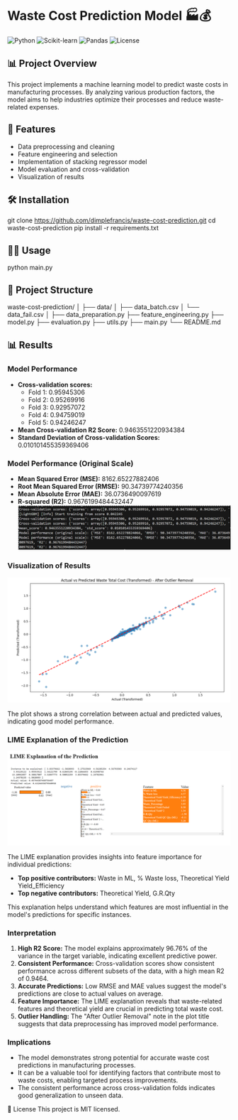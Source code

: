 # Waste Cost Prediction Model 🏭💰

![Python](https://img.shields.io/badge/Python-3.8%2B-blue)
![Scikit-learn](https://img.shields.io/badge/Scikit--learn-Latest-orange)
![Pandas](https://img.shields.io/badge/Pandas-Latest-green)
![License](https://img.shields.io/badge/License-MIT-yellow)

## 📊 Project Overview

This project implements a machine learning model to predict waste costs in manufacturing processes. By analyzing various production factors, the model aims to help industries optimize their processes and reduce waste-related expenses.

## 🚀 Features

- Data preprocessing and cleaning
- Feature engineering and selection
- Implementation of stacking regressor model
- Model evaluation and cross-validation
- Visualization of results

## 🛠️ Installation

git clone https://github.com/dimplefrancis/waste-cost-prediction.git
cd waste-cost-prediction
pip install -r requirements.txt

## 🏃‍♂️ Usage
python main.py

## 📁 Project Structure

waste-cost-prediction/
│
├── data/
│   ├── data_batch.csv
│   └── data_fail.csv
│
├── data_preparation.py
├── feature_engineering.py
├── model.py
├── evaluation.py
├── utils.py
├── main.py
└── README.md

## 📊 Results

### Model Performance

- **Cross-validation scores:**
  - Fold 1: 0.95945306
  - Fold 2: 0.95269916
  - Fold 3: 0.92957072
  - Fold 4: 0.94759019
  - Fold 5: 0.94246247
- **Mean Cross-validation R2 Score:** 0.9463551220934384
- **Standard Deviation of Cross-validation Scores:** 0.010101455359369406

### Model Performance (Original Scale)

- **Mean Squared Error (MSE):** 8162.65227882406
- **Root Mean Squared Error (RMSE):** 90.34739774240356
- **Mean Absolute Error (MAE):** 36.0736490097619
- **R-squared (R2):** 0.9676199484432447
![Python run screenshot](images/image-1.png)

### Visualization of Results

![Actual vs Predicted Waste Total Cost](images/image-2.png)

The plot shows a strong correlation between actual and predicted values, indicating good model performance.

### LIME Explanation of the Prediction

![LIME Explanation](images/image-3.png)

The LIME explanation provides insights into feature importance for individual predictions:

- **Top positive contributors:** Waste in ML, % Waste loss, Theoretical Yield Yield_Efficiency
- **Top negative contributors:** Theoretical Yield, G.R.Qty

This explanation helps understand which features are most influential in the model's predictions for specific instances.

### Interpretation

1. **High R2 Score:** The model explains approximately 96.76% of the variance in the target variable, indicating excellent predictive power.
2. **Consistent Performance:** Cross-validation scores show consistent performance across different subsets of the data, with a high mean R2 of 0.9464.
3. **Accurate Predictions:** Low RMSE and MAE values suggest the model's predictions are close to actual values on average.
4. **Feature Importance:** The LIME explanation reveals that waste-related features and theoretical yield are crucial in predicting total waste cost.
5. **Outlier Handling:** The "After Outlier Removal" note in the plot title suggests that data preprocessing has improved model performance.

### Implications

- The model demonstrates strong potential for accurate waste cost predictions in manufacturing processes.
- It can be a valuable tool for identifying factors that contribute most to waste costs, enabling targeted process improvements.
- The consistent performance across cross-validation folds indicates good generalization to unseen data.

📝 License
This project is MIT licensed.